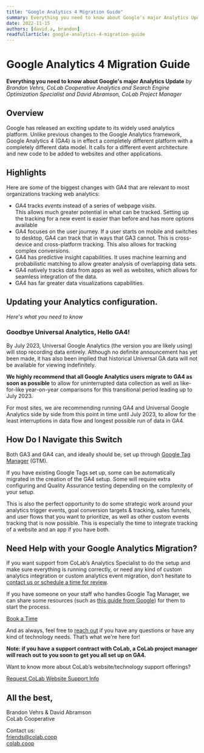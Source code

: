 ```yaml
---
title: "Google Analytics 4 Migration Guide"
summary: Everything you need to know about Google's major Analytics Update
date: 2022-11-15
authors: [david.a, brandon]
readfullarticle: google-analytics-4-migration-guide
---
```


<h1 class="heading-primary">Google Analytics 4 Migration Guide</h1>
<b>Everything you need to know about Google's major Analytics Update</b>
<i>by Brandon Vehrs, CoLab Cooperative Analytics and Search Engine Optimization Specialist and David Abramson, CoLab Project Manager</i>

<div class="spacing--mid"></div>

<h2 class="center-text text--uppercase">Overview</h2>

<p>Google has released an exciting update to its widely used analytics platform. Unlike previous changes to the Google Analytics framework, Google Analytics 4 (GA4) is in effect a completely different platform with a completely different data model. It calls for a different event architecture and new code to be added to websites and other applications.</p>

<h2 class="center-text text--uppercase">Highlights</h2>

<p>Here are some of the biggest changes with GA4 that are relevant to most organizations tracking web analytics:</p>

<ul>
  <li>
    GA4 tracks <i>events</i> instead of a series of webpage <i>visits</i>. 
    <br>
    This allows much greater potential in what can be tracked. Setting up the tracking for a new event is easier than before and has more options available
  </li>

  <li>
    GA4 focuses on the user journey. If a user starts on mobile and switches to desktop, GA4 can track that in ways that GA3 cannot. This is cross-device and cross-platform tracking. This also allows for tracking complex conversions.
  </li>
  <li>
    GA4 has predictive insight capabilities. It uses machine learning and probabilistic matching to allow greater analysis of overlapping data sets. 
  </li>
  <li>
    GA4 natively tracks data from apps as well as websites, which allows for seamless integration of the data.
  </li>
  <li>
    GA4 has far greater data visualizations capabilities.
  </li>
</ul>

<h2 class="center-text text--uppercase">Updating your Analytics configuration.</h2>
<i>Here's what you need to know</i>

<div class="spacing--mid"></div>

<h3>Goodbye Universal Analytics, Hello GA4!</h3>

<p>
  By July 2023, Universal Google Analytics (the version you are likely using) will stop recording data entirely. Although no definite announcement has yet been made, it has also been implied that historical Universal GA data will not be available for viewing indefinitely.
</p>

<p>
  <b>We highly recommend that all Google Analytics users migrate to GA4 as soon as possible</b> to allow for uninterrupted data collection as well as like-for-like year-on-year comparisons for this transitional period leading up to July 2023.
</p>

<p>
  For most sites, we are recommending running GA4 and Universal Google Analytics side by side from this point in time until July 2023, to allow for the least interruptions in data flow and longest possible run of data in GA4.
</p>

<h2 class="center-text text--uppercase">How Do I Navigate this Switch</h2>

<p>
  Both GA3 and GA4 can, and ideally should be, set up through <a href="https://tagmanager.google.com/">Google Tag Manager</a> (GTM).
</p>

<p>
  If you have existing Google Tags set up, some can be automatically migrated in the creation of the GA4 setup. Some will require extra configuring and Quality Assurance testing depending on the complexity of your setup.
</p>

<p>
  This is also the perfect opportunity to do some strategic work around your analytics trigger events, goal conversion targets &amp; tracking, sales funnels, and user flows that you want to prioritize, as well as other custom events tracking that is now possible. This is especially the time to integrate tracking of a website and an app if you have both.
</p>

<h2 class="center-text text--uppercase">Need Help with your Google Analytics Migration?</h2>

<p>
  If you want support from CoLab’s Analytics Specialist to do the setup and make sure everything is running correctly, or need any kind of custom analytics integration or custom analytics event migration, don’t hesitate to <a href="/contact">contact us or schedule a time for review</a>.
</p>

<p>
  If you have someone on your staff who handles Google Tag Manager, we can share some resources (such as <a href="https://support.google.com/analytics/answer/10089681?hl=en">this guide from Google</a>) for them to start the process.
</p>

<div class="center-text spacing--sm-xx">
  <a href="https://go.oncehub.com/SalesTeamPage-E5PLJNWHXM" class="button--brand-outline color-red">Book a Time</a>
</div>

<div class="spacing--mid"></div>

<p>
  And as always, feel free to <a href="/contact">reach out</a> if you have any questions or have any kind of technology needs. That’s what we're here for!
</p>

<p>
  <b>Note: if you have a support contract with CoLab, a CoLab project manager will reach out to you soon to get you all set up on GA4.</b>
<p>

<p>
  Want to know more about CoLab’s website/technology support offerings?
</p>

<div class="center-text spacing--mid-xx">
  <a href="/contact" class="button--brand-outline color-red">Request CoLab Website Support Info</a>
</div>

<div class="spacing--mid"></div>

<h2 class="center-text text--uppercase">All the best,</h2>

<p>
  Brandon Vehrs &amp; David Abramson
  <br>
  CoLab Cooperative
</p>

<p>
  Contact us:
  <br>
  <a href="mailto:friends@colab.coop">friends@colab.coop</a>
  <br>
  <a href="https://www.colab.coop">colab.coop</a>
</p>
